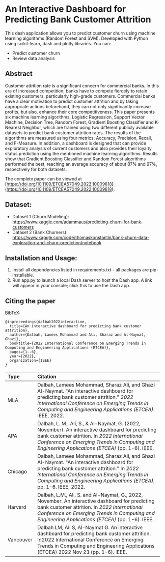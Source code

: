 # An Interactive Dashboard for Predicting Bank Customer Attrition

This dash application allows you to predict  customer churn using machine learning algorithms (Random Forest and SVM). Developed with Python using scikit-learn, dash and plotly libraries. You can:
- Predict customer churn
- Review data analysis

## Abstract

Customer attrition rate is a significant concern for commercial banks. In this era of increased competition, banks have to compete fiercely to retain existing customers, particularly high-grade customers. Commercial banks have a clear motivation to predict customer attrition and by taking appropriate actions beforehand, they can not only significantly increase profits, but also, enhance their core competitiveness. This paper presents six machine learning algorithms, Logistic Regression, Support Vector Machine, Decision Tree, Random Forest, Gradient Boosting Classifier and K-Nearest Neighbor, which are trained using two different publicly available datasets to predict bank customer attrition rates. The results of the algorithms are measured using four metrics: Accuracy, Precision, Recall, and F-Measure. In addition, a dashboard is designed that can provide exploratory analysis of current customers and also provides their loyalty status prediction using the mentioned machine learning algorithms. Results show that Gradient Boosting Classifier and Random Forest algorithms performed the best, reaching an average accuracy of about 87% and 97%, respectively for both datasets.

The complete paper can be viewed at [https://doi.org/10.1109/ETCEA57049.2022.10009818](https://doi.org/10.1109/ETCEA57049.2022.10009818).


## Dataset:
- Dataset 1 (Churn Modeling): https://www.kaggle.com/adammaus/predicting-churn-for-bank-customers
- Dataset 2 (Bank Churners): https://www.kaggle.com/code/thomaskonstantin/bank-churn-data-exploration-and-churn-prediction/notebook

## Installation and Usage:
1. Install all dependencies listed in requirements.txt - all packages are pip-installable.
2. Run app.py to launch a local Dash server to host the Dash app. A link will appear in your console; click this to use the Dash app.

## Citing the paper

BibTeX:

```console
@inproceedings{dalbah2022interactive,
  title={An interactive dashboard for predicting bank customer attrition},
  author={Dalbah, Lamees Mohammad and Ali, Sharaz and Al-Naymat, Ghazi},
  booktitle={2022 International Conference on Emerging Trends in Computing and Engineering Applications (ETCEA)},
  pages={1--6},
  year={2022},
  organization={IEEE}
}
```



| Type  | Citation |
| :------------- | :------------- |
| MLA  | Dalbah, Lamees Mohammad, Sharaz Ali, and Ghazi Al-Naymat. "An interactive dashboard for predicting bank customer attrition." _2022 International Conference on Emerging Trends in Computing and Engineering Applications (ETCEA)_. IEEE, 2022. |
| APA  | Dalbah, L. M., Ali, S., & Al-Naymat, G. (2022, November). An interactive dashboard for predicting bank customer attrition. In _2022 International Conference on Emerging Trends in Computing and Engineering Applications (ETCEA)_ (pp. 1-6). IEEE. |
| Chicago | Dalbah, Lamees Mohammad, Sharaz Ali, and Ghazi Al-Naymat. "An interactive dashboard for predicting bank customer attrition." In _2022 International Conference on Emerging Trends in Computing and Engineering Applications (ETCEA)_, pp. 1-6. IEEE, 2022. |
| Harvard | Dalbah, L.M., Ali, S. and Al-Naymat, G., 2022, November. An interactive dashboard for predicting bank customer attrition. In _2022 International Conference on Emerging Trends in Computing and Engineering Applications (ETCEA)_ (pp. 1-6). IEEE. |
| Vancouver | Dalbah LM, Ali S, Al-Naymat G. An interactive dashboard for predicting bank customer attrition. In2022 International Conference on Emerging Trends in Computing and Engineering Applications (ETCEA) 2022 Nov 23 (pp. 1-6). IEEE. |
